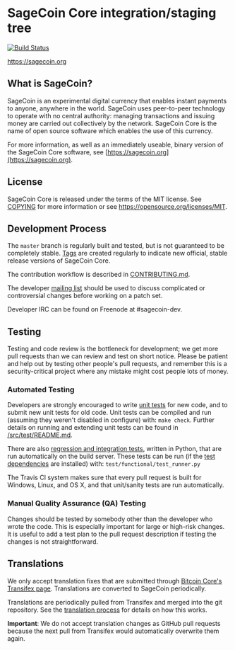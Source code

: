 SageCoin Core integration/staging tree
=====================================

[![Build Status](https://travis-ci.org/sagecoin-project/sagecoin.svg?branch=master)](https://travis-ci.org/sagecoin-project/sagecoin)

https://sagecoin.org

What is SageCoin?
----------------

SageCoin is an experimental digital currency that enables instant payments to
anyone, anywhere in the world. SageCoin uses peer-to-peer technology to operate
with no central authority: managing transactions and issuing money are carried
out collectively by the network. SageCoin Core is the name of open source
software which enables the use of this currency.

For more information, as well as an immediately useable, binary version of
the SageCoin Core software, see [https://sagecoin.org](https://sagecoin.org).

License
-------

SageCoin Core is released under the terms of the MIT license. See [COPYING](COPYING) for more
information or see https://opensource.org/licenses/MIT.

Development Process
-------------------

The `master` branch is regularly built and tested, but is not guaranteed to be
completely stable. [Tags](https://github.com/sagecoin-project/sagecoin/tags) are created
regularly to indicate new official, stable release versions of SageCoin Core.

The contribution workflow is described in [CONTRIBUTING.md](CONTRIBUTING.md).

The developer [mailing list](https://groups.google.com/forum/#!forum/sagecoin-dev)
should be used to discuss complicated or controversial changes before working
on a patch set.

Developer IRC can be found on Freenode at #sagecoin-dev.

Testing
-------

Testing and code review is the bottleneck for development; we get more pull
requests than we can review and test on short notice. Please be patient and help out by testing
other people's pull requests, and remember this is a security-critical project where any mistake might cost people
lots of money.

### Automated Testing

Developers are strongly encouraged to write [unit tests](src/test/README.md) for new code, and to
submit new unit tests for old code. Unit tests can be compiled and run
(assuming they weren't disabled in configure) with: `make check`. Further details on running
and extending unit tests can be found in [/src/test/README.md](/src/test/README.md).

There are also [regression and integration tests](/test), written
in Python, that are run automatically on the build server.
These tests can be run (if the [test dependencies](/test) are installed) with: `test/functional/test_runner.py`

The Travis CI system makes sure that every pull request is built for Windows, Linux, and OS X, and that unit/sanity tests are run automatically.

### Manual Quality Assurance (QA) Testing

Changes should be tested by somebody other than the developer who wrote the
code. This is especially important for large or high-risk changes. It is useful
to add a test plan to the pull request description if testing the changes is
not straightforward.

Translations
------------

We only accept translation fixes that are submitted through [Bitcoin Core's Transifex page](https://www.transifex.com/projects/p/bitcoin/).
Translations are converted to SageCoin periodically.

Translations are periodically pulled from Transifex and merged into the git repository. See the
[translation process](doc/translation_process.md) for details on how this works.

**Important**: We do not accept translation changes as GitHub pull requests because the next
pull from Transifex would automatically overwrite them again.
